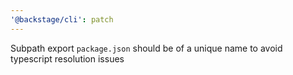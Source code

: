 ```yaml
---
'@backstage/cli': patch
---
```


Subpath export `package.json` should be of a unique name to avoid typescript resolution issues
